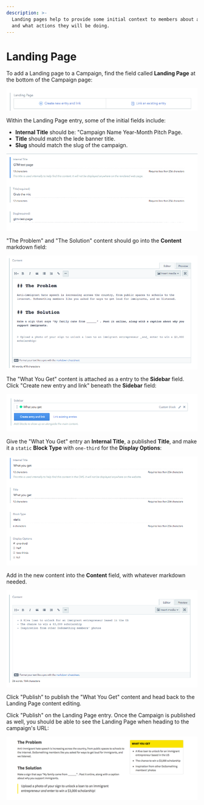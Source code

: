 ```yaml
---
description: >-
  Landing pages help to provide some initial context to members about a campaign
  and what actions they will be doing.
---
```


# Landing Page

To add a Landing page to a Campaign, find the field called **Landing Page** at the bottom of the Campaign page:

![Landing Page](../../.gitbook/assets/landing-page-field.png)

Within the Landing Page entry, some of the initial fields include:

* **Internal Title** should be: "Campaign Name Year-Month Pitch Page.
* **Title** should match the lede banner title.
* **Slug** should match the slug of the campaign.

![Title/Slug](../../.gitbook/assets/landing-page-data.png)

"The Problem" and "The Solution" content should go into the **Content** markdown field:

![Problem/Solution](../../.gitbook/assets/landing-page-content-field.png)

The "What You Get" content is attached as a entry to the **Sidebar** field. Click "Create new entry and link" beneath the **Sidebar** field:

![What you get](../../.gitbook/assets/what-you-get-sidebar-field.png)

Give the "What You Get" entry an **Internal Title**, a published **Title**, and make it a `static` **Block Type** with `one-third` for the **Display Options**:

![What you get data](../../.gitbook/assets/what-you-get-data.png)

Add in the new content into the **Content** field, with whatever markdown needed.

![What you get content](../../.gitbook/assets/what-you-get-content.png)

Click "Publish” to publish the "What You Get" content and head back to the Landing Page content editing.

Click "Publish" on the Landing Page entry. Once the Campaign is published as well, you should be able to see the Landing Page when heading to the campaign's URL:

![Rendered landing page output](../../.gitbook/assets/landing-page-rendered-output.png)

